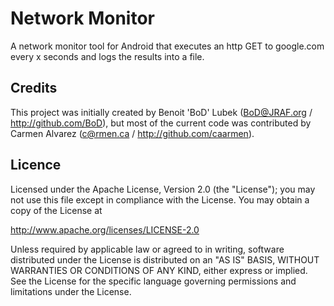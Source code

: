 Network Monitor
===============

A network monitor tool for Android that executes an http GET to google.com every x seconds and logs the results into a file. 

Credits
-------
This project was initially created by Benoit 'BoD' Lubek (BoD@JRAF.org / http://github.com/BoD),
but most of the current code was contributed by Carmen Alvarez (c@rmen.ca / http://github.com/caarmen).

Licence
-------

Licensed under the Apache License, Version 2.0 (the "License");
you may not use this file except in compliance with the License.
You may obtain a copy of the License at

http://www.apache.org/licenses/LICENSE-2.0

Unless required by applicable law or agreed to in writing, software
distributed under the License is distributed on an "AS IS" BASIS,
WITHOUT WARRANTIES OR CONDITIONS OF ANY KIND, either express or implied.
See the License for the specific language governing permissions and
limitations under the License.
